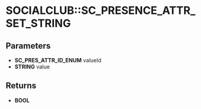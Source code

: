 # SOCIALCLUB::SC_PRESENCE_ATTR_SET_STRING

## Parameters
* **SC_PRES_ATTR_ID_ENUM** valueId
* **STRING** value

## Returns
* **BOOL**
